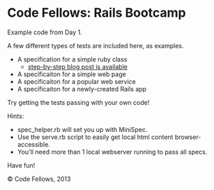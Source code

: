 Code Fellows: Rails Bootcamp
====================

Example code from Day 1.

A few different types of tests are included here, as examples.

 * A specification for a simple ruby class
   * [step-by-step blog post is available](https://gist.github.com/ivanoats/6833823)
 * A specificaiton for a simple web page
 * A specificaiton for a popular web service
 * A specificaiton for a newly-created Rails app

Try getting the tests passing with your own code!

Hints:

 * spec_helper.rb will set you up with MiniSpec.
 * Use the serve.rb script to easily get local html content browser-accessible.
 * You'll need more than 1 local webserver running to pass all specs.

Have fun!

© Code Fellows, 2013
